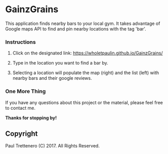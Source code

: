 # GainzGrains
This application finds nearby bars to your local gym. It takes advantage of Google maps API to find and pin nearby locations with the tag 'bar'.


### Instructions

1. Click on the designated link:     https://wholetpaulin.github.io/GainzGrains/

2. Type in the location you want to find a bar by. 

3. Selecting a location will populate the map (right) and the list (left) with nearby bars and their google reviews.


### One More Thing

If you have any questions about this project or the material, please feel free to contact me.

**Thanks for stopping by!**

## Copyright

Paul Trettenero (C) 2017. All Rights Reserved.
